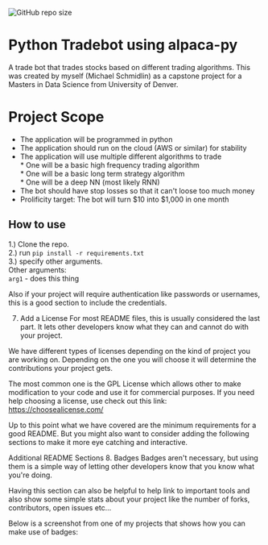
![GitHub repo size](https://img.shields.io/github/repo-size/mschmidlin1/MSDS_capstone?style=plastic)
# Python Tradebot using alpaca-py

A trade bot that trades stocks based on different trading algorithms. This was created by myself (Michael Schmidlin) as a capstone project for a Masters in Data Science from University of Denver.

# Project Scope
- The application will be programmed in python
- The application should run on the cloud (AWS or similar) for stability
- The application will use multiple different algorithms to trade<br> 
                        * One will be a basic high frequency trading algorithm<br>
                        * One will be a basic long term strategy algorithm<br>
                        * One will be a deep NN (most likely RNN)<br>
- The bot should have stop losses so that it can't loose too much money
- Prolificity target: The bot will turn \$10 into \$1,000 in one month


## How to use
1.) Clone the repo.<br>
2.) run `pip install -r requirements.txt`<br>
3.) specify other arguments.<br>
Other arguments:<br>
`arg1` - does this thing<br>


Also if your project will require authentication like passwords or usernames, this is a good section to include the credentials.



7. Add a License
For most README files, this is usually considered the last part. It lets other developers know what they can and cannot do with your project.

We have different types of licenses depending on the kind of project you are working on. Depending on the one you will choose it will determine the contributions your project gets.

The most common one is the GPL License which allows other to make modification to your code and use it for commercial purposes. If you need help choosing a license, use check out this link: https://choosealicense.com/

Up to this point what we have covered are the minimum requirements for a good README. But you might also want to consider adding the following sections to make it more eye catching and interactive.

Additional README Sections
8. Badges
Badges aren't necessary, but using them is a simple way of letting other developers know that you know what you're doing.

Having this section can also be helpful to help link to important tools and also show some simple stats about your project like the number of forks, contributors, open issues etc...

Below is a screenshot from one of my projects that shows how you can make use of badges:

